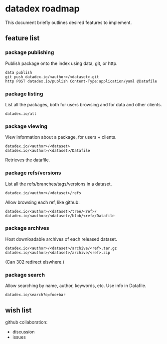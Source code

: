 # datadex roadmap

This document briefly outlines desired features to implement.

## feature list

### package publishing

Publish package onto the index using data, git, or http.

    data publish
    git push datadex.io/<author>/<dataset>.git
    http POST datadex.io/publish Content-Type:application/yaml @Datafile

### package listing

List all the packages, both for users browsing and for data and other clients.

    datadex.io/all

### package viewing

View information about a package, for users + clients.

    datadex.io/<author>/<dataset>
    datadex.io/<author>/<dataset>/Datafile

Retrieves the datafile.

### package refs/versions

List all the refs/branches/tags/versions in a dataset.

    datadex.io/<author>/<dataset>/refs

Allow browsing each ref, like github:

    datadex.io/<author>/<dataset>/tree/<ref>/
    datadex.io/<author>/<dataset>/blob/<ref>/Datafile

### package archives

Host downloadable archives of each released dataset.

    datadex.io/<author>/<dataset>/archive/<ref>.tar.gz
    datadex.io/<author>/<dataset>/archive/<ref>.zip

(Can 302 redirect elswhere.)

### package search

Allow searching by name, author, keywords, etc. Use info in Datafile.

    datadex.io/search?q=foo+bar

## wish list

github collaboration:

- discussion
- issues
